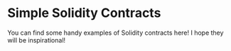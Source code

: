 # Simple Solidity Contracts
You can find some handy examples of Solidity contracts here! I hope they will be inspirational!
